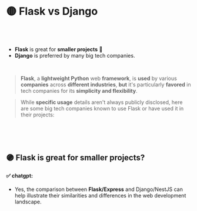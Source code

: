 
# 🟡 Flask vs Django

<br>
<br>

- **Flask** is great for **smaller projects** 🤔
- **Django** is preferred by many big tech companies.

<br>

>  **Flask**, a **lightweight Python** web **framework**, is **used** by various **companies** across **different industries**, **but** it's particularly **favored** in tech companies for its **simplicity and flexibility**.

> While **specific usage** details aren't always publicly disclosed, here are some big tech companies known to use Flask or have used it in their projects:

<br>
<br>

<br>

## 🟣 Flask is great for smaller projects?

#### ✅ chatgpt:

- Yes, the comparison between **Flask/Express** and Django/NestJS can help illustrate their similarities and differences in the web development landscape.